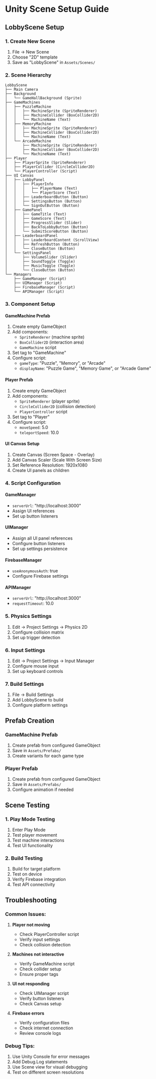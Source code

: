 # Unity Scene Setup Guide

## LobbyScene Setup

### 1. Create New Scene
1. File → New Scene
2. Choose "2D" template
3. Save as "LobbyScene" in `Assets/Scenes/`

### 2. Scene Hierarchy
```
LobbyScene
├── Main Camera
├── Background
│   └── GameHallBackground (Sprite)
├── GameMachines
│   ├── PuzzleMachine
│   │   ├── MachineSprite (SpriteRenderer)
│   │   ├── MachineCollider (BoxCollider2D)
│   │   └── MachineName (Text)
│   ├── MemoryMachine
│   │   ├── MachineSprite (SpriteRenderer)
│   │   ├── MachineCollider (BoxCollider2D)
│   │   └── MachineName (Text)
│   └── ArcadeMachine
│       ├── MachineSprite (SpriteRenderer)
│       ├── MachineCollider (BoxCollider2D)
│       └── MachineName (Text)
├── Player
│   ├── PlayerSprite (SpriteRenderer)
│   ├── PlayerCollider (CircleCollider2D)
│   └── PlayerController (Script)
├── UI Canvas
│   ├── LobbyPanel
│   │   ├── PlayerInfo
│   │   │   ├── PlayerName (Text)
│   │   │   └── PlayerScore (Text)
│   │   ├── LeaderboardButton (Button)
│   │   ├── SettingsButton (Button)
│   │   └── SignOutButton (Button)
│   ├── GamePanel
│   │   ├── GameTitle (Text)
│   │   ├── GameScore (Text)
│   │   ├── ProgressSlider (Slider)
│   │   ├── BackToLobbyButton (Button)
│   │   └── SubmitScoreButton (Button)
│   ├── LeaderboardPanel
│   │   ├── LeaderboardContent (ScrollView)
│   │   ├── RefreshButton (Button)
│   │   └── CloseButton (Button)
│   └── SettingsPanel
│       ├── VolumeSlider (Slider)
│       ├── SoundToggle (Toggle)
│       ├── MusicToggle (Toggle)
│       └── CloseButton (Button)
└── Managers
    ├── GameManager (Script)
    ├── UIManager (Script)
    ├── FirebaseManager (Script)
    └── APIManager (Script)
```

### 3. Component Setup

#### GameMachine Prefab
1. Create empty GameObject
2. Add components:
   - `SpriteRenderer` (machine sprite)
   - `BoxCollider2D` (interaction area)
   - `GameMachine` script
3. Set tag to "GameMachine"
4. Configure script:
   - `gameType`: "Puzzle", "Memory", or "Arcade"
   - `displayName`: "Puzzle Game", "Memory Game", or "Arcade Game"

#### Player Prefab
1. Create empty GameObject
2. Add components:
   - `SpriteRenderer` (player sprite)
   - `CircleCollider2D` (collision detection)
   - `PlayerController` script
3. Set tag to "Player"
4. Configure script:
   - `moveSpeed`: 5.0
   - `teleportSpeed`: 10.0

#### UI Canvas Setup
1. Create Canvas (Screen Space - Overlay)
2. Add Canvas Scaler (Scale With Screen Size)
3. Set Reference Resolution: 1920x1080
4. Create UI panels as children

### 4. Script Configuration

#### GameManager
- `serverUrl`: "http://localhost:3000"
- Assign UI references
- Set up button listeners

#### UIManager
- Assign all UI panel references
- Configure button listeners
- Set up settings persistence

#### FirebaseManager
- `useAnonymousAuth`: true
- Configure Firebase settings

#### APIManager
- `serverUrl`: "http://localhost:3000"
- `requestTimeout`: 10.0

### 5. Physics Settings
1. Edit → Project Settings → Physics 2D
2. Configure collision matrix
3. Set up trigger detection

### 6. Input Settings
1. Edit → Project Settings → Input Manager
2. Configure mouse input
3. Set up keyboard controls

### 7. Build Settings
1. File → Build Settings
2. Add LobbyScene to build
3. Configure platform settings

## Prefab Creation

### GameMachine Prefab
1. Create prefab from configured GameObject
2. Save in `Assets/Prefabs/`
3. Create variants for each game type

### Player Prefab
1. Create prefab from configured GameObject
2. Save in `Assets/Prefabs/`
3. Configure animation if needed

## Scene Testing

### 1. Play Mode Testing
1. Enter Play Mode
2. Test player movement
3. Test machine interactions
4. Test UI functionality

### 2. Build Testing
1. Build for target platform
2. Test on device
3. Verify Firebase integration
4. Test API connectivity

## Troubleshooting

### Common Issues:
1. **Player not moving**
   - Check PlayerController script
   - Verify input settings
   - Check collision detection

2. **Machines not interactive**
   - Verify GameMachine script
   - Check collider setup
   - Ensure proper tags

3. **UI not responding**
   - Check UIManager script
   - Verify button listeners
   - Check Canvas setup

4. **Firebase errors**
   - Verify configuration files
   - Check internet connection
   - Review console logs

### Debug Tips:
1. Use Unity Console for error messages
2. Add Debug.Log statements
3. Use Scene view for visual debugging
4. Test on different screen resolutions
